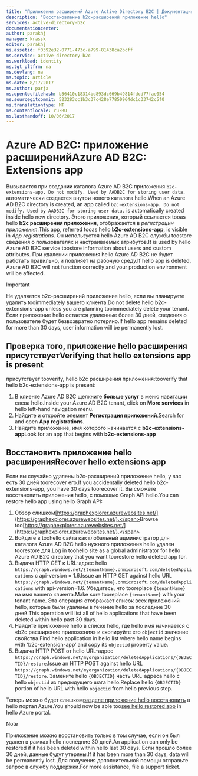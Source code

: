```yaml
---
title: "Приложения расширений Azure Active Directory B2C | Документация Майкрософт"
description: "Восстановление b2c-расширений приложение hello"
services: active-directory-b2c
documentationcenter: 
author: parakhj
manager: krassk
editor: parakhj
ms.assetid: f0392e32-0771-473c-a799-81438ca2bcff
ms.service: active-directory-b2c
ms.workload: identity
ms.tgt_pltfrm: na
ms.devlang: na
ms.topic: article
ms.date: 8/17/2017
ms.author: parja
ms.openlocfilehash: b36410c18314bd893dc669b49814fdcd77fae054
ms.sourcegitcommit: 523283cc1b3c37c428e77850964dc1c33742c5f0
ms.translationtype: MT
ms.contentlocale: ru-RU
ms.lasthandoff: 10/06/2017
---
```

# <a name="azure-ad-b2c-extensions-app"></a><span data-ttu-id="1b041-103">Azure AD B2C: приложение расширений</span><span class="sxs-lookup"><span data-stu-id="1b041-103">Azure AD B2C: Extensions app</span></span>

<span data-ttu-id="1b041-104">Вызывается при создании каталога Azure AD B2C приложения `b2c-extensions-app. Do not modify. Used by AADB2C for storing user data.` автоматически создается внутри нового каталога hello.</span><span class="sxs-lookup"><span data-stu-id="1b041-104">When an Azure AD B2C directory is created, an app called `b2c-extensions-app. Do not modify. Used by AADB2C for storing user data.` is automatically created inside hello new directory.</span></span> <span data-ttu-id="1b041-105">Этого приложения, который ссылается tooas hello **b2c расширения приложения**, отображается в *регистрации приложения*.</span><span class="sxs-lookup"><span data-stu-id="1b041-105">This app, referred tooas hello **b2c-extensions-app**, is visible in *App registrations*.</span></span> <span data-ttu-id="1b041-106">Он используется hello Azure AD B2C службы toostore сведения о пользователях и настраиваемых атрибутов.</span><span class="sxs-lookup"><span data-stu-id="1b041-106">It is used by hello Azure AD B2C service toostore information about users and custom attributes.</span></span> <span data-ttu-id="1b041-107">При удалении приложения hello Azure AD B2C не будет работать правильно, и повлияет на рабочую среду.</span><span class="sxs-lookup"><span data-stu-id="1b041-107">If hello app is deleted, Azure AD B2C will not function correctly and your production environment will be affected.</span></span>

> [!IMPORTANT]
> <span data-ttu-id="1b041-108">Не удаляется b2c-расширений приложение hello, если вы планируете удалить tooimmediately вашего клиента.</span><span class="sxs-lookup"><span data-stu-id="1b041-108">Do not delete hello b2c-extensions-app unless you are planning tooimmediately delete your tenant.</span></span> <span data-ttu-id="1b041-109">Если приложение hello остается удаленные более 30 дней, сведения о пользователе будет безвозвратно потеряно.</span><span class="sxs-lookup"><span data-stu-id="1b041-109">If hello app remains deleted for more than 30 days, user information will be permanently lost.</span></span>

## <a name="verifying-that-hello-extensions-app-is-present"></a><span data-ttu-id="1b041-110">Проверка того, приложение hello расширения присутствует</span><span class="sxs-lookup"><span data-stu-id="1b041-110">Verifying that hello extensions app is present</span></span>

<span data-ttu-id="1b041-111">присутствует tooverify, hello b2c расширения приложения:</span><span class="sxs-lookup"><span data-stu-id="1b041-111">tooverify that hello b2c-extensions-app is present:</span></span>

1. <span data-ttu-id="1b041-112">В клиенте Azure AD B2C щелкните **больше услуг** в меню навигации слева hello.</span><span class="sxs-lookup"><span data-stu-id="1b041-112">Inside your Azure AD B2C tenant, click on **More services** in hello left-hand navigation menu.</span></span>
1. <span data-ttu-id="1b041-113">Найдите и откройте элемент **Регистрация приложений**.</span><span class="sxs-lookup"><span data-stu-id="1b041-113">Search for and open **App registrations**.</span></span>
1. <span data-ttu-id="1b041-114">Найдите приложение, имя которого начинается с **b2c-extensions-app**</span><span class="sxs-lookup"><span data-stu-id="1b041-114">Look for an app that begins with **b2c-extensions-app**</span></span>

## <a name="recover-hello-extensions-app"></a><span data-ttu-id="1b041-115">Восстановить приложение hello расширения</span><span class="sxs-lookup"><span data-stu-id="1b041-115">Recover hello extensions app</span></span>

<span data-ttu-id="1b041-116">Если вы случайно удалены b2c-расширений приложение hello, у вас есть 30 дней toorecover его.</span><span class="sxs-lookup"><span data-stu-id="1b041-116">If you accidentally deleted hello b2c-extensions-app, you have 30 days toorecover it.</span></span> <span data-ttu-id="1b041-117">Вы сможете восстановить приложения hello, с помощью Graph API hello.</span><span class="sxs-lookup"><span data-stu-id="1b041-117">You can restore hello app using hello Graph API:</span></span>

1. <span data-ttu-id="1b041-118">Обзор слишком[https://graphexplorer.azurewebsites.net/](https://graphexplorer.azurewebsites.net/).</span><span class="sxs-lookup"><span data-stu-id="1b041-118">Browse too[https://graphexplorer.azurewebsites.net/](https://graphexplorer.azurewebsites.net/).</span></span>
1. <span data-ttu-id="1b041-119">Войдите в toohello сайта как глобальный администратор для каталога Azure AD B2C hello нужного приложения hello удален toorestore для.</span><span class="sxs-lookup"><span data-stu-id="1b041-119">Log in toohello site as a global administrator for hello Azure AD B2C directory that you want toorestore hello deleted app for.</span></span>
1. <span data-ttu-id="1b041-120">Выдача HTTP GET к URL-адрес hello `https://graph.windows.net/{tenantName}.onmicrosoft.com/deletedApplications` с api-version = 1.6.</span><span class="sxs-lookup"><span data-stu-id="1b041-120">Issue an HTTP GET against hello URL `https://graph.windows.net/{tenantName}.onmicrosoft.com/deletedApplications` with api-version=1.6.</span></span> <span data-ttu-id="1b041-121">Убедитесь, что tooreplace `{tenantName}` на имя вашего клиента.</span><span class="sxs-lookup"><span data-stu-id="1b041-121">Make sure tooreplace `{tenantName}` with your tenant name.</span></span> <span data-ttu-id="1b041-122">Эта операция отображает список всех приложений hello, которые были удалены в течение hello за последние 30 дней.</span><span class="sxs-lookup"><span data-stu-id="1b041-122">This operation will list all of hello applications that have been deleted within hello past 30 days.</span></span>
1. <span data-ttu-id="1b041-123">Найдите приложение hello в списке hello, где hello имя начинается с «b2c расширение приложения» и скопируйте его `objectid` значение свойства.</span><span class="sxs-lookup"><span data-stu-id="1b041-123">Find hello application in hello list where hello name begins with 'b2c-extension-app’ and copy its `objectid` property value.</span></span>
1. <span data-ttu-id="1b041-124">Выдача HTTP POST от hello URL-адрес `https://graph.windows.net/myorganization/deletedApplications/{OBJECTID}/restore`.</span><span class="sxs-lookup"><span data-stu-id="1b041-124">Issue an HTTP POST against hello URL `https://graph.windows.net/myorganization/deletedApplications/{OBJECTID}/restore`.</span></span> <span data-ttu-id="1b041-125">Замените hello `{OBJECTID}` часть URL-адреса hello с hello `objectid` из предыдущего шага hello.</span><span class="sxs-lookup"><span data-stu-id="1b041-125">Replace hello `{OBJECTID}` portion of hello URL with hello `objectid` from hello previous step.</span></span> 

<span data-ttu-id="1b041-126">Теперь можно будет слишком[разделе приложение hello восстановить](#verifying-that-the-extensions-app-is-present) в hello портал Azure.</span><span class="sxs-lookup"><span data-stu-id="1b041-126">You should now be able too[see hello restored app](#verifying-that-the-extensions-app-is-present) in hello Azure portal.</span></span>

> [!NOTE]
> <span data-ttu-id="1b041-127">Приложение можно восстановить только в том случае, если он был удален в рамках hello последние 30 дней.</span><span class="sxs-lookup"><span data-stu-id="1b041-127">An application can only be restored if it has been deleted within hello last 30 days.</span></span> <span data-ttu-id="1b041-128">Если прошло более 30 дней, данные будут утеряны.</span><span class="sxs-lookup"><span data-stu-id="1b041-128">If it has been more than 30 days, data will be permanently lost.</span></span> <span data-ttu-id="1b041-129">Для получения дополнительной помощи отправьте запрос в службу поддержки.</span><span class="sxs-lookup"><span data-stu-id="1b041-129">For more assistance, file a support ticket.</span></span>
